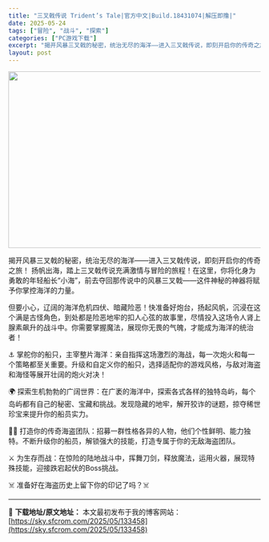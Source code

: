 ```yaml
---
title: "三叉戟传说 Trident’s Tale|官方中文|Build.18431074|解压即撸|"
date: 2025-05-24
tags: ["冒险", "战斗", "探索"]
categories: ["PC游戏下载"]
excerpt: "揭开风暴三叉戟的秘密，统治无尽的海洋——进入三叉戟传说，即刻开启你的传奇之旅！ 扬帆出海，踏上三叉戟传说充满激情与冒险的旅程！在这里，你将化身为勇敢的年轻船长“小海”，前去夺回那传说中的风暴三叉戟——这件神秘的神器将赋予你掌控海洋的力量。 但要小心，辽阔的海洋危机四伏、暗藏险恶！快准备好炮台，扬起风&hellip;"
layout: post
---
```


<img class="aligncenter size-full wp-image-133455" src="https://sky.sfcrom.com/wp-content/uploads/2025/05/2025052415235278.webp" alt="" width="616" height="353" />

揭开风暴三叉戟的秘密，统治无尽的海洋——进入三叉戟传说，即刻开启你的传奇之旅！
扬帆出海，踏上三叉戟传说充满激情与冒险的旅程！在这里，你将化身为勇敢的年轻船长“小海”，前去夺回那传说中的风暴三叉戟——这件神秘的神器将赋予你掌控海洋的力量。

但要小心，辽阔的海洋危机四伏、暗藏险恶！快准备好炮台，扬起风帆，沉浸在这个满是古怪角色，到处都是险恶地牢的扣人心弦的故事里，尽情投入这场令人肾上腺素飙升的战斗中。你需要掌握魔法，展现你无畏的气魄，才能成为海洋的统治者！

⚓ 掌舵你的船只，主宰整片海洋：亲自指挥这场激烈的海战，每一次炮火和每一个策略都至关重要。升级和自定义你的船只，选择适配你的游戏风格，与敌对海盗和海怪等展开壮阔的炮火对决！

🌍 探索生机勃勃的广阔世界：在广袤的海洋中，探索各式各样的独特岛屿，每个岛屿都有自己的秘密、宝藏和挑战。发现隐藏的地牢，解开狡诈的谜题，掠夺稀世珍宝来提升你的船员实力。

🏴‍☠️ 打造你的传奇海盗团队：招募一群性格各异的人物，他们个性鲜明、能力独特。不断升级你的船员，解锁强大的技能，打造专属于你的无敌海盗团队。

⚔️ 为生存而战：在惊险的陆地战斗中，挥舞刀剑，释放魔法，运用火器，展现特殊技能，迎接跌宕起伏的Boss挑战。

☠️ 准备好在海盗历史上留下你的印记了吗？☠️

---
📖 **下载地址/原文地址：** 本文最初发布于我的博客网站：[https://sky.sfcrom.com/2025/05/133458](https://sky.sfcrom.com/2025/05/133458)
